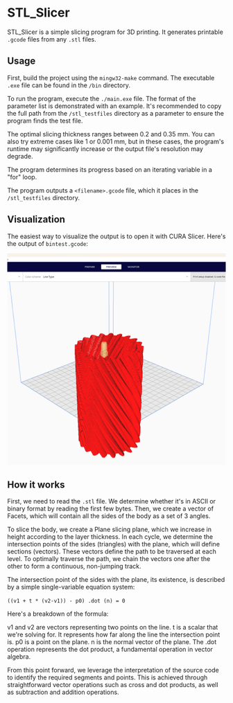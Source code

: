 # STL_Slicer

STL_Slicer is a simple slicing program for 3D printing. It generates printable `.gcode` files from any `.stl` files.

## Usage

First, build the project using the `mingw32-make` command. The executable `.exe` file can be found in the `/bin` directory.

To run the program, execute the `./main.exe` file. The format of the parameter list is demonstrated with an example. It's recommended to copy the full path from the `/stl_testfiles` directory as a parameter to ensure the program finds the test file.

The optimal slicing thickness ranges between 0.2 and 0.35 mm. You can also try extreme cases like 1 or 0.001 mm, but in these cases, the program's runtime may significantly increase or the output file's resolution may degrade.

The program determines its progress based on an iterating variable in a "for" loop.

The program outputs a `<filename>.gcode` file, which it places in the `/stl_testfiles` directory.

## Visualization

The easiest way to visualize the output is to open it with CURA Slicer. Here's the output of `bintest.gcode`:

![Alt text](Doxygen/bintest_cura.png)


## How it works

First, we need to read the `.stl` file. We determine whether it's in ASCII or binary format by reading the first few bytes. Then, we create a vector of Facets, which will contain all the sides of the body as a set of 3 angles.

To slice the body, we create a Plane slicing plane, which we increase in height according to the layer thickness. In each cycle, we determine the intersection points of the sides (triangles) with the plane, which will define sections (vectors). These vectors define the path to be traversed at each level. To optimally traverse the path, we chain the vectors one after the other to form a continuous, non-jumping track.

The intersection point of the sides with the plane, its existence, is described by a simple single-variable equation system:

```((v1 + t * (v2-v1)) - p0) .dot (n) = 0```

Here's a breakdown of the formula:

v1 and v2 are vectors representing two points on the line.
t is a scalar that we're solving for. It represents how far along the line the intersection point is.
p0 is a point on the plane.
n is the normal vector of the plane.
The .dot operation represents the dot product, a fundamental operation in vector algebra.

From this point forward, we leverage the interpretation of the source code to identify the required segments and points. This is achieved through straightforward vector operations such as cross and dot products, as well as subtraction and addition operations.